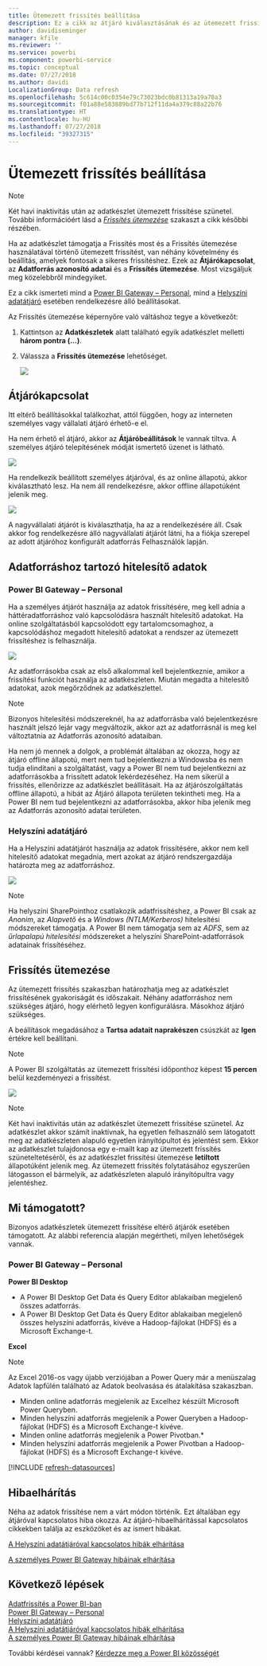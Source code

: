 ```yaml
---
title: Ütemezett frissítés beállítása
description: Ez a cikk az átjáró kiválasztásának és az ütemezett frissítés beállításának lépéseit tartalmazza.
author: davidiseminger
manager: kfile
ms.reviewer: ''
ms.service: powerbi
ms.component: powerbi-service
ms.topic: conceptual
ms.date: 07/27/2018
ms.author: davidi
LocalizationGroup: Data refresh
ms.openlocfilehash: 5c614c00c0354e79c73023bdc0b81313a19a78a3
ms.sourcegitcommit: f01a88e583889bd77b712f11da4a379c88a22b76
ms.translationtype: HT
ms.contentlocale: hu-HU
ms.lasthandoff: 07/27/2018
ms.locfileid: "39327315"
---
```

# <a name="configuring-scheduled-refresh"></a>Ütemezett frissítés beállítása

>[!NOTE]
>Két havi inaktivitás után az adatkészlet ütemezett frissítése szünetel. További információért lásd a [*Frissítés ütemezése*](#schedule-refresh) szakaszt a cikk későbbi részében.
> 
> 

Ha az adatkészlet támogatja a Frissítés most és a Frissítés ütemezése használatával történő ütemezett frissítést, van néhány követelmény és beállítás, amelyek fontosak a sikeres frissítéshez. Ezek az **Átjárókapcsolat**, az **Adatforrás azonosító adatai** és a **Frissítés ütemezése**. Most vizsgáljuk meg közelebbről mindegyiket.

Ez a cikk ismerteti mind a [Power BI Gateway – Personal](service-gateway-personal-mode.md), mind a [Helyszíni adatátjáró](service-gateway-onprem.md) esetében rendelkezésre álló beállításokat.

Az Frissítés ütemezése képernyőre való váltáshoz tegye a következőt:

1. Kattintson az **Adatkészletek** alatt található egyik adatkészlet melletti **három pontra (...)**.
2. Válassza a **Frissítés ütemezése** lehetőséget.
   
    ![](media/refresh-scheduled-refresh/dataset-menu.png)

## <a name="gateway-connection"></a>Átjárókapcsolat
Itt eltérő beállításokkal találkozhat, attól függően, hogy az interneten személyes vagy vállalati átjáró érhető-e el.

Ha nem érhető el átjáró, akkor az **Átjáróbeállítások** le vannak tiltva. A személyes átjáró telepítésének módját ismertető üzenet is látható.

![](media/refresh-scheduled-refresh/gateway-not-configured.png)

Ha rendelkezik beállított személyes átjáróval, és az online állapotú, akkor kiválasztható lesz. Ha nem áll rendelkezésre, akkor offline állapotúként jelenik meg.

![](media/refresh-scheduled-refresh/gateway-connection.png)

A nagyvállalati átjárót is kiválaszthatja, ha az a rendelkezésére áll. Csak akkor fog rendelkezésre álló nagyvállalati átjárót látni, ha a fiókja szerepel az adott átjáróhoz konfigurált adatforrás Felhasználók lapján.

## <a name="data-source-credentials"></a>Adatforráshoz tartozó hitelesítő adatok
### <a name="power-bi-gateway---personal"></a>Power BI Gateway – Personal
Ha a személyes átjárót használja az adatok frissítésére, meg kell adnia a háttéradatforráshoz való kapcsolódásra használt hitelesítő adatokat. Ha online szolgáltatásból kapcsolódott egy tartalomcsomaghoz, a kapcsolódáshoz megadott hitelesítő adatokat a rendszer az ütemezett frissítéshez is felhasználja.

![](media/refresh-scheduled-refresh/data-source-credentials-pgw.png)

Az adatforrásokba csak az első alkalommal kell bejelentkeznie, amikor a frissítési funkciót használja az adatkészleten. Miután megadta a hitelesítő adatokat, azok megőrződnek az adatkészlettel.

> [!NOTE]
> Bizonyos hitelesítési módszereknél, ha az adatforrásba való bejelentkezésre használt jelszó lejár vagy megváltozik, akkor azt az adatforrásnál is meg kel változtatnia az Adatforrás azonosító adataiban.
> 
> 

Ha nem jó mennek a dolgok, a problémát általában az okozza, hogy az átjáró offline állapotú, mert nem tud bejelentkezni a Windowsba és nem tudja elindítani a szolgáltatást, vagy a Power BI nem tud bejelentkezni az adatforrásokba a frissített adatok lekérdezéséhez. Ha nem sikerül a frissítés, ellenőrizze az adatkészlet beállításait. Ha az átjárószolgáltatás offline állapotú, a hibát az Átjáró állapota területen tekintheti meg. Ha a Power BI nem tud bejelentkezni az adatforrásokba, akkor hiba jelenik meg az Adatforrás azonosító adatai területen.

### <a name="on-premises-data-gateway"></a>Helyszíni adatátjáró
Ha a Helyszíni adatátjárót használja az adatok frissítésére, akkor nem kell hitelesítő adatokat megadnia, mert azokat az átjáró rendszergazdája határozta meg az adatforráshoz.

![](media/refresh-scheduled-refresh/data-source-credentials-egw.png)

> [!NOTE]
> Ha helyszíni SharePointhoz csatlakozik adatfrissítéshez, a Power BI csak az *Anonim*, az *Alapvető* és a *Windows (NTLM/Kerberos)* hitelesítési módszereket támogatja. A Power BI nem támogatja sem az *ADFS*, sem az *űrlapalapú hitelesítési* módszereket a helyszíni SharePoint-adatforrások adatainak frissítéséhez.
> 
> 

## <a name="schedule-refresh"></a>Frissítés ütemezése
Az ütemezett frissítés szakaszban határozhatja meg az adatkészlet frissítésének gyakoriságát és időszakait. Néhány adatforráshoz nem szükséges átjáró, hogy elérhető legyen konfigurálásra. Másokhoz átjáró szükséges.

A beállítások megadásához a **Tartsa adatait naprakészen** csúszkát az **Igen** értékre kell beállítani.

> [!NOTE]
> A Power BI szolgáltatás az ütemezett frissítési időponthoz képest **15 percen** belül kezdeményezi a frissítést.
> 
> 

![](media/refresh-scheduled-refresh/scheduled-refresh.png)

> [!NOTE]
> Két havi inaktivitás után az adatkészlet ütemezett frissítése szünetel. Az adatkészlet akkor számít inaktívnak, ha egyetlen felhasználó sem látogatott meg az adatkészleten alapuló egyetlen irányítópultot és jelentést sem. Ekkor az adatkészlet tulajdonosa egy e-mailt kap az ütemezett frissítés szüneteltetéséről, és az adatkészlet frissítési ütemezése **letiltott** állapotúként jelenik meg. Az ütemezett frissítés folytatásához egyszerűen látogasson el bármelyik, az adatkészleten alapuló irányítópultra vagy jelentéshez.
> 
> 

## <a name="whats-supported"></a>Mi támogatott?
Bizonyos adatkészletek ütemezett frissítése eltérő átjárók esetében támogatott. Az alábbi referencia alapján megértheti, milyen lehetőségek vannak.

### <a name="power-bi-gateway---personal"></a>Power BI Gateway – Personal
**Power BI Desktop**

* A Power BI Desktop Get Data és Query Editor ablakaiban megjelenő összes adatforrás.
* A Power BI Desktop Get Data és Query Editor ablakaiban megjelenő összes helyszíni adatforrás, kivéve a Hadoop-fájlokat (HDFS) és a Microsoft Exchange-t.

**Excel**

> [!NOTE]
> Az Excel 2016-os vagy újabb verziójában a Power Query már a menüszalag Adatok lapfülén található az Adatok beolvasása és átalakítása szakaszban.
> 
> 

* Minden online adatforrás megjelenik az Excelhez készült Microsoft Power Queryben.
* Minden helyszíni adatforrás megjelenik a Power Queryben a Hadoop-fájlokat (HDFS) és a Microsoft Exchange-t kivéve.
* Minden online adatforrás megjelenik a Power Pivotban.\*
* Minden helyszíni adatforrás megjelenik a Power Pivotban a Hadoop-fájlokat (HDFS) és a Microsoft Exchange-t kivéve.

<!-- Refresh Data sources-->
[!INCLUDE [refresh-datasources](./includes/refresh-datasources.md)]

## <a name="troubleshooting"></a>Hibaelhárítás
Néha az adatok frissítése nem a várt módon történik. Ezt általában egy átjáróval kapcsolatos hiba okozza. Az átjáró-hibaelhárítással kapcsolatos cikkekben találja az eszközöket és az ismert hibákat.

[A Helyszíni adatátjáróval kapcsolatos hibák elhárítása](service-gateway-onprem-tshoot.md)

[A személyes Power BI Gateway hibáinak elhárítása](service-admin-troubleshooting-power-bi-personal-gateway.md)

## <a name="next-steps"></a>Következő lépések
[Adatfrissítés a Power BI-ban](refresh-data.md)  
[Power BI Gateway – Personal](service-gateway-personal-mode.md)  
[Helyszíni adatátjáró](service-gateway-onprem.md)  
[A Helyszíni adatátjáróval kapcsolatos hibák elhárítása](service-gateway-onprem-tshoot.md)  
[A személyes Power BI Gateway hibáinak elhárítása](service-admin-troubleshooting-power-bi-personal-gateway.md)  

További kérdései vannak? [Kérdezze meg a Power BI közösségét](http://community.powerbi.com/)

